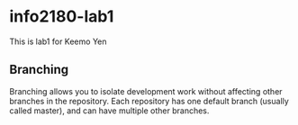 # info2180-lab1

This is lab1 for Keemo Yen

## Branching
Branching allows you to isolate development work without
affecting other branches in the repository. Each repository
has one default branch (usually called master), and can have 
multiple other branches.